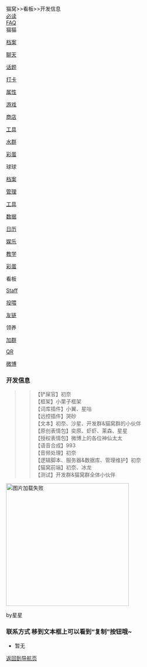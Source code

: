 <div class="title">
<span class="title">猫窝>>看板>>开发信息</span><br>
<div class="dropdown">
<a href="猫窝首页.md"><span class="menu">必读</span></a>
  </div>
  <div class="dropdown">
<a href="常见问题管理方针.md"><span class="menu">FAQ</span></a>  
</div>
<div class="dropdown">
<span class="menu">猫猫</span>
  <div class="dropdown-content">
    <a class="link" href="猫猫档案.md"><p class="menu">档案</p></a>
    <a class="link" href="AI聊天.md"><p class="menu">聊天</p></a>
    <a class="link" href="话题.md"><p class="menu">话题</p></a>
    <a class="link" href="个性打卡.md"><p class="menu">打卡</p></a>
    <a class="link" href="属性养成.md"><p class="menu">属性</p></a>
    <a class="link" href="小游戏.md"><p class="menu">游戏</p></a>
    <a class="link" href="商城道具.md"><p class="menu">商店</p></a>
    <a class="link" href="便利功能.md"><p class="menu">工具</p></a>
    <a class="link" href="群内娱乐.md"><p class="menu">水群</p></a>
    <a class="link" href="隐藏指令.md"><p class="menu">彩蛋</p></a>
  </div>
  </div>
<div class="dropdown">
  <span class="menu">球球</span>
  <div class="dropdown-content">
    <a class="link" href="球球档案.md"><p class="menu">档案</p></a>
    <a class="link" href="管理系统.md"><p class="menu">管理</p></a>
    <a class="link" href="辅助系统.md"><p class="menu">工具</p></a>
    <a class="link" href="数据库系统.md"><p class="menu">数据</p></a>
    <a class="link" href="日历系统.md"><p class="menu">日历</p></a>
    <a class="link" href="娱乐系统.md"><p class="menu">娱乐</p></a>
    <a class="link" href="导入系统.md"><p class="menu">教学</p></a>
    <a class="link" href="隐藏系统.md"><p class="menu">彩蛋</p></a>
  </div>
</div>
<div class="dropdown">
  <span class="menu">看板</span>
  <div class="dropdown-content">
    <a class="link" href="制作人员.md"><p class="menu">Staff</p></a>
    <a class="link" href="投喂.md"><p class="menu">投喂</p></a>
    <a class="link" href="友情链接.md"><p class="menu">友链</p></a>
  </div>
</div>
<div class="dropdown">
<span class="menu">领养</span>
  <div class="dropdown-content">
    <a class="link" href="https://qm.qq.com/cgi-bin/qm/qr?k=BqrQGTYAgg2RWsg5UZY98gi-PmhOINQL&amp;jump_from=webapi"><p class="menu">加群</p></a>
    <a class="link" href="https://i.gyazo.com/a58fa55cc10e5ce476a0fc188dc4f6ee.jpg"><p class="menu">QR</p></a>
    <a class="link" href="https://weibo.com/u/7487554900"><p class="menu">微博</p></a>
  </div>
  </div>
 </div>
 <div class="line">

### 开发信息
<blockquote class="default"><blockquote class="info">【铲屎官】初奈<br>
【框架】小栗子框架<br>
【词库插件】小翼、星咕<br>
【远控插件】哭砂<br>
【文本】初奈、沙星、开发群&猫窝群的小伙伴<br>
【原创表情包】奕原、虾虾、莱森、星星<br>
【授权表情包】微博上的各位神仙太太<br>
【语音合成】993<br>
【音频处理】初奈<br>
【逻辑脚本、服务器&数据库、管理维护】初奈<br>
【猫窝前端】初奈、冰龙<br>
【测试】开发群&猫窝群全体小伙伴</blockquote></blockquote>

<div class="tag">
<img src="https://i.gyazo.com/4ce83c36ff48d1350350445d00aa6d88.gif" alt="图片加载失败"  width="335">
  <div class="tag-content"><p class="tag">by星星</p></div>
  </div>

### 联系方式 <span>移到文本框上可以看到“复制”按钮哦~</span>
* 暂无

<a href="猫窝导航1.md"><span class="back">返回到导航页</span></a>
</div>
<div class="bg">
</div>
